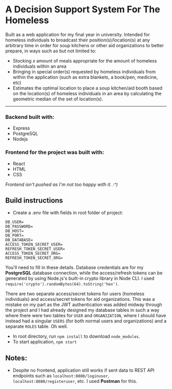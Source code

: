 # A Decision Support System For The Homeless

Built as a web application for my final year in university. Intended for homeless individuals to broadcast their position(s)/location(s) at any arbitrary time in order for soup kitchens or other aid organizations to better prepare, in ways such as but not limited to:

- Stocking *x* amount of meals appropriate for the amount of homeless individuals within an area
- Bringing in special order(s) requested by homeless individuals from within the application (such as extra blankets, a book/pen, medicine, etc)
- Estimates the optimal location to place a soup kitchen/aid booth based on the location(s) of homeless individuals in an area by calculating the geometric median of the set of location(s).

---

### Backend built with:
- Express
- PostgreSQL
- Nodejs

### Frontend for the project was built with:
- React
- HTML
- CSS

*Frontend isn't pushed as I'm not too happy with it. :^)*

## Build instructions
- Create a .env file with fields in root folder of project:
```
DB_USER=
DB_PASSWORD=
DB_HOST=
DB_PORT=
DB_DATABASE=
ACCESS_TOKEN_SECRET_USER=
REFRESH_TOKEN_SECRET_USER=
ACCESS_TOKEN_SECRET_ORG=
REFRESH_TOKEN_SECRET_ORG=
```
You'll need to fill in these details. Database credentials are for my **PostgreSQL** database connection, while the access/refresh tokens can be generated by using Node.js's built-in crypto library in Node CLI. I used `require('crypto').randomBytes(64).toString('hex')`.

There are two separate access/secret tokens for users (homeless individuals) and access/secret tokens for aid organizations. This was a mistake on my part as the JWT authentication was added midway through the project and I had already designed my database tables in such a way where there were two tables for `USER` and `ORGANIZATION`, where I should have instead had a singular `USERS` (for both normal users and organizations) and a separate `ROLES` table. Oh well.

- In root directory, run `npm install` to download `node_modules`.
- To start application, `npm start`
## Notes:
- Despite no frontend, application still works if sent data to REST API endpoints such as `localhost:8080/loginuser`, `localhost:8080/registeruser`, etc. I used **Postman** for this.

